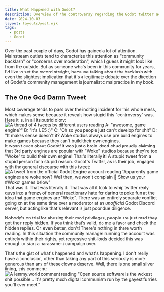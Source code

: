 ```yaml
---
title: What Happened with Godot?
description: Overview of the controversy regarding the Godot twitter account going "woke"
date: 2024-10-03
layout: layouts/post.njk
tags:
  - posts
  - Godot
---
```

Over the past couple of days, Godot has gained a lot of attention. Mainstream outlets tend to characterize this attention as "community backlash" or "concerns over moderation", which I guess it might look like from the outside. But as someone who's been in this community for years, I'd like to set the record straight, because talking about the backlash with even the slightest implication that it's a legitimate debate over the direction of Godot's community management is journalistic malpractice in my book.

## The One God Damn Tweet

Most coverage tends to pass over the inciting incident for this whole mess, which makes sense because it reveals how stupid this "controversy" was. Here it is, in all its putrid glory:
![A thread of 4 tweets by different users reading A: "awesome, game engine?" B: "it's UE5 :)" C: "Oh so you people just can't develop for shit" D: "It makes sense doesn't it? Woke studios always use pre build engines to make games because they can't build their own engines.](/img/GYfLkqVXgAAR-lT.jpg)
It wasn't even about Godot! It was just a brain-dead chud proudly claiming that 3rd party engines are popular with "Woke" studios because they're too "Woke" to build their own engine! That's literally it! A stupid tweet from a stupid person for a stupid reason. Godot's Twitter, as is their job, engaged with the general discourse with this tweet: 
![A tweet from the official Godot Engine account reading "Apparently game engines are woke now? Well then, we won't complain :rainbow: Show us your #Wokot games below"](/img/84b-2290307145.jpg)
That was it. That was literally it. That was all it took to whip twitter reply guys into a frenzy of general reactionary hate for daring to poke fun at the idea that game engines are "Woke". There was an entirely separate conflict going on at the same time over a moderator at an *unofficial* Godot Discord server, but acting like that's relevant is just poor due diligence.

Nobody's on trial for abusing their mod privileges, people are just mad they got their reply hidden. If you think that's valid, do me a favor and check the hidden replies. Or, even better, don't! There's nothing in there worth reading. In this situation the community manager running the account was entirely within their rights, yet regressive shit-lords decided this was enough to start a harassment campaign over.

That's the gist of what's happened and what's happening. I don't really have a conclusion, other than taking any part of this seriously is more generous than any of these clowns deserve. Well, there is one small silver lining, this comment: 
![A lemmy.world comment reading "Open source software is the wokest shit possible... It's pretty much digital communism run by the gayest furries you'll ever meet."](/img/Comment.png)